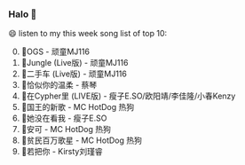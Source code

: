 

### Halo 👋

😄 listen to my this week song list of top 10:

0. 🌈OGS - 顽童MJ116
1. 🌈Jungle (Live版) - 顽童MJ116
2. 🌈二手车 (Live版) - 顽童MJ116
3. 🌈恰似你的温柔 - 蔡琴
4. 🌈在Cypher里  (LIVE版) - 瘦子E.SO/欧阳靖/李佳隆/小春Kenzy
5. 🌈国王的新歌 - MC HotDog 热狗
6. 🌈她没在看我 - 瘦子E.SO
7. 🌈安可 - MC HotDog 热狗
8. 🌈贫民百万歌星 - MC HotDog 热狗
9. 🌈若把你 - Kirsty刘瑾睿

